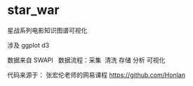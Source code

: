 # star_war
星战系列电影知识图谱可视化

涉及 ggplot d3

数据来自 SWAPI
 
数据流程：采集  清洗 存储 分析 可视化

代码来源于： 张宏伦老师的网易课程 https://github.com/Honlan
